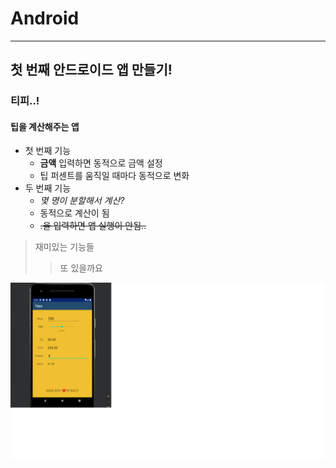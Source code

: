 # Android
---
## 첫 번째 안드로이드 앱 만들기!

### 티피..!

#### 팁을 계산해주는 앱

- 첫 번째 기능
   - **금액** 입력하면 동적으로 금액 설정
   - 팁 퍼센트를 움직일 때마다 동적으로 변화
- 두 번째 기능
  - *몇 명이 분할해서 계산?*
  - 동적으로 계산이 됨
  - ~~.을 입력하면 앱 실행이 안됨..~~

> 재미있는 기능들
>> 또 있을까요

![이미지 연습](./images/android_tippy.png)
